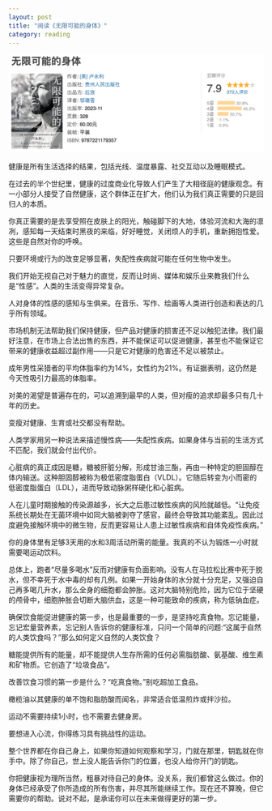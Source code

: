 ```yaml
---
layout: post
title: "阅读《无限可能的身体》"
category: reading
---
```


![](/assets/image/reading/无限可能的身体/douban.png)



健康是所有生活选择的结果，包括光线、温度暴露、社交互动以及睡眠模式。



在过去的半个世纪里，健康的过度商业化导致人们产生了大相径庭的健康观念。有一小部分人接受了自然健康，这个群体正在扩大，他们认为我们真正需要的只是回归人的本质。



你真正需要的是去享受照在皮肤上的阳光，触碰脚下的大地，体验河流和大海的凛冽，感知每一天结束时黑夜的来临，好好睡觉，关闭烦人的手机，重新拥抱性爱。这些是自然对你的呼唤。



只要环境或行为的改变足够显著，失配性疾病就可能在任何生物中发生。



我们开始无视自己对于魅力的直觉，反而让时尚、媒体和娱乐业来教我们什么是“性感”。人类的生活变得异常复杂。



人对身体的性感的感知与生俱来。在音乐、写作、绘画等人类进行创造和表达的几乎所有领域。



市场机制无法帮助我们保持健康，但产品对健康的损害还不足以触犯法律。我们最好注意，在市场上合法出售的东西，并不能保证可以促进健康，甚至也不能保证它带来的健康收益超过副作用——只是它对健康的危害还不足以被禁止。



成年男性采猎者的平均体脂率约为14%，女性约为21%。有证据表明，这仍然是今天性吸引力最高的体脂率。



对美的渴望是普遍存在的，可以追溯到最早的人类，但对瘦的追求却最多只有几十年的历史。



变瘦对健康、生育或社交都没有帮助。



人类学家用另一种说法来描述慢性病——失配性疾病。如果身体与当前的生活方式不匹配，我们就会付出代价。



心脏病的真正成因是糖，糖被肝脏分解，形成甘油三酯，再由一种特定的胆固醇在体内输送。这种胆固醇被称为极低密度脂蛋白（VLDL）。它随后转变为小而密的低密度脂蛋白（LDL），进而导致动脉粥样硬化和心脏病。



人在儿童时期接触的传染源越多，长大之后患过敏性疾病的风险就越低。“让免疫系统长期处在无菌环境中如同大脑被剥夺了感官，最终会导致其功能紊乱。因此过度避免接触环境中的微生物，反而更容易让人患上过敏性疾病和自体免疫性疾病。”



你的身体里有足够3天用的水和3周活动所需的能量。我真的不认为锻炼一小时就需要喝运动饮料。



总体上，跑者“尽量多喝水”反而对健康有负面影响。没有人在马拉松比赛中死于脱水，但不幸死于水中毒的却有几例。如果一开始身体的水分就十分充足，又强迫自己再多喝几升水，那么全身的细胞都会肿胀。这对大脑特别危险，因为它位于坚硬的颅骨中，细胞肿胀会切断大脑供血，这是一种可能致命的疾病，称为低钠血症。



确保饮食能促进健康的第一步，也是最重要的一步，是坚持吃真食物。忘记能量，忘记宏量营养素，忘记别人告诉你的健康标准，只问一个简单的问题:“这属于自然的人类饮食吗？”那么如何定义自然的人类饮食？



糖能提供所有的能量，却不能提供人生存所需的任何必需脂肪酸、氨基酸、维生素和矿物质。它创造了“垃圾食品”。



改善饮食习惯的第一步是什么？“吃真食物。”别吃超加工食品。



橄榄油以其健康的单不饱和脂肪酸而闻名，非常适合低温煎炸或拌沙拉。



运动不需要持续1小时，也不需要去健身房。



要想进入心流，你得练习具有挑战性的运动。



整个世界都在你自己身上，如果你知道如何观察和学习，门就在那里，钥匙就在你手中。除了你自己，世上没人能告诉你门的位置，也没人给你开门的钥匙。



你把健康视为理所当然，粗暴对待自己的身体。没关系，我们都曾这么做过。你的身体已经承受了你所造成的所有伤害，并尽其所能继续工作。现在还不算晚，但它需要你的帮助。说对不起，是承诺你可以在未来做得更好的第一步。





